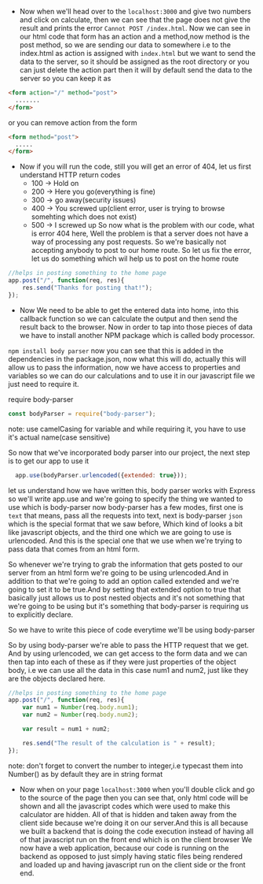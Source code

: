 * Now when we'll head over to the ``` localhost:3000 ``` and give two numbers and click on calculate, then we can see that the page does not give the result and prints the error ``` Cannot POST /index.html ```.
Now we can see in our html code that form has an action and a method,now method is the post method, so we are sending our data to somewhere i.e to the index.html as action is assigned with ``` index.html ``` but we want to send the data to the server, so it should be assigned as the root directory or you can just delete the action part then it will by default send the data to the server
so you can keep it as 
```html
<form action="/" method="post">
  .......
</form>
``` 
or you can remove action from the form
```html
<form method="post">
  .....
</form>
```
* Now if you will run the code, still you will get an error of 404, let us first understand HTTP return codes
    * 100 -> Hold on
    * 200 -> Here you go(everything is fine)
    * 300 -> go away(security issues)
    * 400 -> You screwed up(client error, user is trying to browse somehting which does not exist)
    * 500 -> I screwed up
So now what is the problem with our code, what is error 404 here, Well the problem is that a server does not have a way of processing any post requests. So we're basically not accepting anybody to post to our home route.
So let us fix the error, let us do something which wil help us to post on the home route

```javascript
//helps in posting something to the home page 
app.post("/", function(req, res){
    res.send("Thanks for posting that!");
});
```
* Now We need to be able to get the entered data into home, into this callback function so we can calculate the output and then send the result back to the browser. Now in order to tap into those pieces of data we have to install another NPM package which is called body processor.

``` npm install body parser ```
now you can see that this is added in the dependencies in the package.json, now what this will do, actually this will allow us to pass the information, now we have access to properties and variables so we can do our calculations and to use it in our javascript file we just need to require it.

require body-parser
```javascript
const bodyParser = require("body-parser");
```
note: use camelCasing for variable and while requiring it, you have to use it's actual name(case sensitive)

So now that we've incorporated body parser into our project, the next step is to get our app to use it

```javascript
  app.use(bodyParser.urlencoded({extended: true}));
  ```

let us understand how we have written this, body parser works with Express so we'll write app.use and we're going to specify the thing we wanted to use which is body-parser now body-parser has a few modes, first one is ``` text ``` that means, pass all the requests into text, next is body-parser ``` json ``` which is the special format that we saw before, Which kind of looks a bit like javascript objects, and the third one which we are going to use is urlencoded. And this is the special one that we use when we're trying to pass data that comes from an html form.


So whenever we're trying to grab the information that gets posted to our server from an html form we're going to be using urlencoded.And in addition to that we're going to add an option called extended and we're going to set it to be true.And by setting that extended option to true that basically just allows us to post nested objects and it's not something that we're going to be using but it's something that body-parser is requiring us to explicitly declare.

So we have to write this piece of code everytime we'll be using body-parser


So by using body-parser we're able to pass the HTTP request that we get. And by using urlencoded, we can get access to the form data and we can then tap into each of these as if they were just properties of the object body, i.e we can use all the data in this case num1 and num2, just like they are the objects declared here.

```javascript
//helps in posting something to the home page
app.post("/", function(req, res){
    var num1 = Number(req.body.num1);
    var num2 = Number(req.body.num2);

    var result = num1 + num2;

    res.send("The result of the calculation is " + result);
});
```
note: don't forget to convert the number to integer,i.e typecast them into Number() as by default they are in string format

* Now when on your page ``` localhost:3000 ``` when you'll double click and go to the source of the page then you can see that, only html code will be shown and all the javascript codes which were used to make this calculator are hidden.
All of that is hidden and taken away from the client side because we're doing it on our server.And this is all because we built a backend that is doing the code execution instead of having all of that javascript run on the front end which is on the client browser 
We now have a web application, because our code is running on the backend as opposed to just simply having static files being rendered and loaded up and having javascript run on the client side or the front end.


